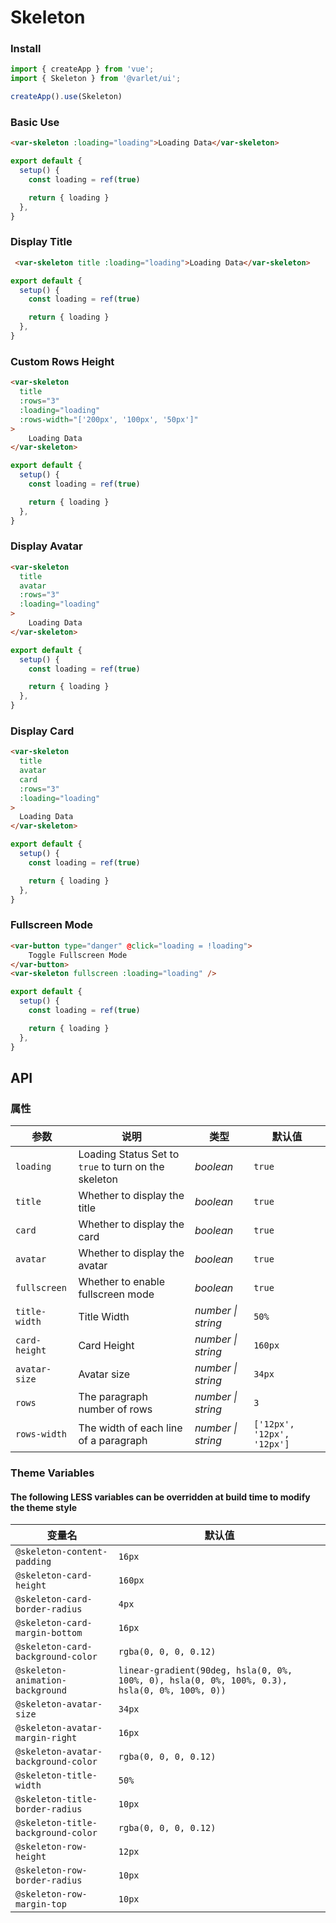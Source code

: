 # Skeleton

### Install

```js
import { createApp } from 'vue';
import { Skeleton } from '@varlet/ui';

createApp().use(Skeleton)
```

### Basic Use

```html
<var-skeleton :loading="loading">Loading Data</var-skeleton>
```

```js
export default {
  setup() {
    const loading = ref(true)

    return { loading }
  },
}
```

### Display Title

```html
 <var-skeleton title :loading="loading">Loading Data</var-skeleton>
```

```js
export default {
  setup() {
    const loading = ref(true)

    return { loading }
  },
}
```

### Custom Rows Height

```html
<var-skeleton
  title
  :rows="3"
  :loading="loading"
  :rows-width="['200px', '100px', '50px']"
>
	Loading Data
</var-skeleton>
```

```js
export default {
  setup() {
    const loading = ref(true)

    return { loading }
  },
}
```

### Display Avatar

```html
<var-skeleton
  title
  avatar
  :rows="3"
  :loading="loading"
>
	Loading Data
</var-skeleton>
```

```js
export default {
  setup() {
    const loading = ref(true)

    return { loading }
  },
}
```

### Display Card

```html
<var-skeleton
  title
  avatar
  card
  :rows="3"
  :loading="loading"
>
  Loading Data
</var-skeleton>
```

```js
export default {
  setup() {
    const loading = ref(true)

    return { loading }
  },
}
```

### Fullscreen Mode

```html
<var-button type="danger" @click="loading = !loading">
	Toggle Fullscreen Mode
</var-button>
<var-skeleton fullscreen :loading="loading" />
```

```js
export default {
  setup() {
    const loading = ref(true)

    return { loading }
  },
}
```

## API

### 属性

| 参数 | 说明 | 类型 | 默认值 | 
| --- | --- | --- | --- | 
| `loading` | Loading Status Set to `true` to turn on the skeleton | _boolean_ | `true` |
| `title` | Whether to display the title | _boolean_ | `true` |
| `card` | Whether to display the card | _boolean_ | `true` |
| `avatar` | Whether to display the avatar | _boolean_ | `true` |
| `fullscreen` | Whether to enable fullscreen mode | _boolean_ | `true` |
| `title-width` | Title Width | _number \| string_ | `50%` |
| `card-height` | Card Height | _number \| string_ | `160px` |
| `avatar-size` | Avatar size | _number \| string_ | `34px` |
| `rows` | The paragraph number of rows | _number \| string_ | `3` |
| `rows-width` | The width of each line of a paragraph | _number \| string_ | `['12px', '12px', '12px']` |

### Theme Variables
#### The following LESS variables can be overridden at build time to modify the theme style

| 变量名 | 默认值 |
| --- | --- |
| `@skeleton-content-padding` | `16px` |
| `@skeleton-card-height` | `160px` |
| `@skeleton-card-border-radius` | `4px` |
| `@skeleton-card-margin-bottom` | `16px` |
| `@skeleton-card-background-color` | `rgba(0, 0, 0, 0.12)` |
| `@skeleton-animation-background` | `linear-gradient(90deg, hsla(0, 0%, 100%, 0), hsla(0, 0%, 100%, 0.3), hsla(0, 0%, 100%, 0))` |
| `@skeleton-avatar-size` | `34px` |
| `@skeleton-avatar-margin-right` | `16px` |
| `@skeleton-avatar-background-color` | `rgba(0, 0, 0, 0.12)` |
| `@skeleton-title-width` | `50%` |
| `@skeleton-title-border-radius` | `10px` |
| `@skeleton-title-background-color` | `rgba(0, 0, 0, 0.12)` |
| `@skeleton-row-height` | `12px` |
| `@skeleton-row-border-radius` | `10px` |
| `@skeleton-row-margin-top` | `10px` |